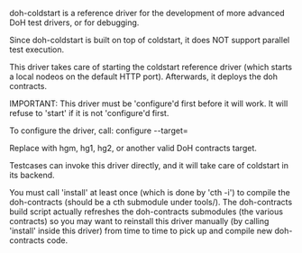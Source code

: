 
doh-coldstart is a reference driver for the development of more advanced DoH test drivers, or for debugging.

Since doh-coldstart is built on top of coldstart, it does NOT support parallel test execution.

This driver takes care of starting the coldstart reference driver (which starts a local nodeos on the default HTTP port). Afterwards, it deploys the doh contracts.

IMPORTANT: This driver must be 'configure'd first before it will work. It will refuse to 'start' if it is not 'configure'd first.

To configure the driver, call:
  configure --target=<suffix>

Replace <suffix> with hgm, hg1, hg2, or another valid DoH contracts target.

Testcases can invoke this driver directly, and it will take care of coldstart in its backend.

You must call 'install' at least once (which is done by 'cth -i') to compile the doh-contracts (should be a cth submodule under tools/). The doh-contracts build script actually refreshes the doh-contracts submodules (the various contracts) so you may want to reinstall this driver manually (by calling 'install' inside this driver) from time to time to pick up and compile new doh-contracts code.

